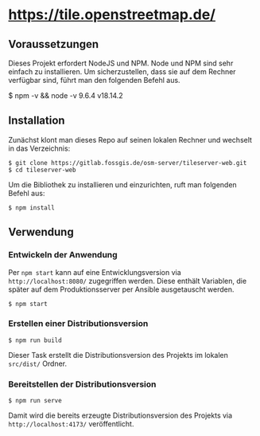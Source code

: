 # https://tile.openstreetmap.de/

## Voraussetzungen

Dieses Projekt erfordert NodeJS und NPM. Node und NPM sind sehr einfach zu installieren. Um sicherzustellen, dass sie auf dem Rechner verfügbar sind, führt man den folgenden Befehl aus.

$ npm -v && node -v
9.6.4
v18.14.2

## Installation

Zunächst klont man dieses Repo auf seinen lokalen Rechner und wechselt in das Verzeichnis:

```
$ git clone https://gitlab.fossgis.de/osm-server/tileserver-web.git
$ cd tileserver-web
```

Um die Bibliothek zu installieren und einzurichten, ruft man folgenden Befehl aus:

```
$ npm install
```

## Verwendung

### Entwickeln der Anwendung

Per `npm start` kann auf eine Entwicklungsversion via `http://localhost:8080/` zugegriffen werden. Diese enthält Variablen, die später auf dem Produktionsserver per Ansible ausgetauscht werden.

```
$ npm start
```


### Erstellen einer Distributionsversion

```
$ npm run build
```

Dieser Task erstellt die Distributionsversion des Projekts im lokalen `src/dist/` Ordner.

### Bereitstellen der Distributionsversion

```
$ npm run serve
```

Damit wird die bereits erzeugte Distributionsversion des Projekts via `http://localhost:4173/` veröffentlicht.
